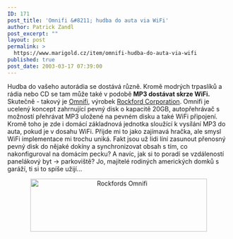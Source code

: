 ```yaml
---
ID: 171
post_title: 'Omnifi &#8211; hudba do auta via WiFi'
author: Patrick Zandl
post_excerpt: ""
layout: post
permalink: >
  https://www.marigold.cz/item/omnifi-hudba-do-auta-via-wifi
published: true
post_date: 2003-03-17 07:39:00
---
```

<P>Hudba do vašeho autorádia se dostává různě. Kromě modrých trpaslíků a rádia nebo CD se tam může také v podobě <STRONG>MP3 dostávat skrze WiFi.</STRONG> Skutečně - takový je <A href="http://www.omnifimedia.com/products/" target=_blank>Omnifi</A>, výrobek <A href="http://www.rockfordcorp.com/">Rockford Corporation</A>. Omnifi je ucelený koncept zahrnující pevný disk o kapacitě 20GB, autopřehrávač s možností přehrávat MP3 uložené na pevném disku a také WiFi připojení. Kromě toho je zde i domácí základnová jednotka sloužící k vysílání MP3 do auta, pokud je v dosahu WiFi. Přijde mi to jako zajímavá hračka, ale smysl WiFi implementace mi trochu uniká. Fakt jsou už lidi líní zasunout přenosný pevný disk do nějaké dokíny a synchronizovat obsah s tím, co nakonfiguroval na domácím pecku? A navíc, jak si to poradí se vzdáleností panelákový byt -&gt; parkoviště? Jo, majitelé rodiných amerických domků s garáží, ti si to spíše užijí...</P>
<P align=center><IMG height=120 alt="Rockfords Omnifi" src="/wp-content/uploads/rockfords.jpg" width=400></P>
<P>&#160;</P>